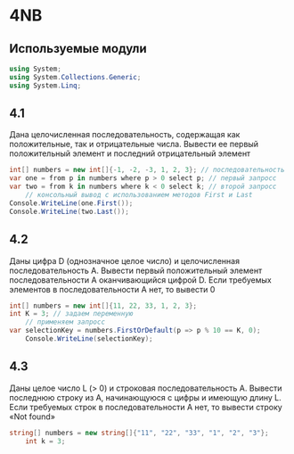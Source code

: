 # 4NB

## Используемые модули

```c#
using System;
using System.Collections.Generic;
using System.Linq;
 ```

## 4.1

Дана целочисленная последовательность, содержащая как положительные,
так и отрицательные числа. Вывести ее первый положительный элемент и
последний отрицательный элемент

```c#
int[] numbers = new int[]{-1, -2, -3, 1, 2, 3}; // последовательность
var one = from p in numbers where p > 0 select p; // первый запросс
var two = from k in numbers where k < 0 select k; // второй запросс
    // консольный вывод с использованием методов First и Last
Console.WriteLine(one.First());
Console.WriteLine(two.Last());
```

## 4.2

Даны цифра D (однозначное целое число) и целочисленная последовательность
A. Вывести первый положительный элемент последовательности A оканчивающийся цифрой D. Если требуемых элементов в последовательности A нет, то вывести 0

```c#
int[] numbers = new int[]{11, 22, 33, 1, 2, 3};
int K = 3; // задаем переменную
    // применяем запросс
var selectionKey = numbers.FirstOrDefault(p => p % 10 == K, 0);
    Console.WriteLine(selectionKey);
```

## 4.3

Даны целое число L (> 0) и строковая последовательность A. Вывести
последнюю строку из A, начинающуюся с цифры и имеющую длину L. Если требуемых
строк в последовательности A нет, то вывести строку «Not found»

```c#
string[] numbers = new string[]{"11", "22", "33", "1", "2", "3"};
    int k = 3;
```

